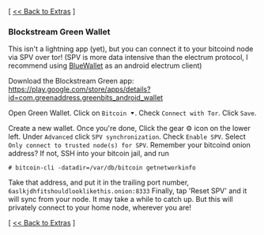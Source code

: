 [ [<< Back to Extras](https://github.com/seth586/guides/blob/master/FreeNAS/bitcoin/extras.md) ]

### Blockstream Green Wallet

This isn't a lightning app (yet), but you can connect it to your bitcoind node via SPV over tor! (SPV is more data intensive than the electrum protocol, I recommend using [BlueWallet](https://github.com/seth586/guides/blob/master/FreeNAS/wallets/bluewallet.md) as an android electrum client) 

Download the Blockstream Green app: https://play.google.com/store/apps/details?id=com.greenaddress.greenbits_android_wallet

Open Green Wallet. Click on `Bitcoin ⯆`. Check `Connect with Tor`. Click `Save`. 

Create a new wallet. Once you're done, Click the gear ⚙️ icon on the lower left. Under `Advanced` click `SPV synchronization`. Check `Enable SPV`. 
Select `Only connect to trusted node(s) for SPV`. Remember your bitcoind onion address? If not, SSH into your bitcoin jail, and run 
```
# bitcoin-cli -datadir=/var/db/bitcoin getnetworkinfo
```
Take that address, and put it in the trailing port number, `6aslkjdhfitshouldlooklikethis.onion:8333`
Finally, tap 'Reset SPV' and it will sync from your node. It may take a while to catch up. But this will privately connect to your home node, wherever you are!





[ [<< Back to Extras](https://github.com/seth586/guides/blob/master/FreeNAS/bitcoin/extras.md) ]
